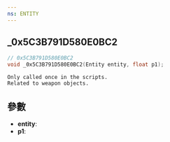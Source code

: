 ```yaml
---
ns: ENTITY
---
```

## _0x5C3B791D580E0BC2

```c
// 0x5C3B791D580E0BC2
void _0x5C3B791D580E0BC2(Entity entity, float p1);
```

```
Only called once in the scripts.  
Related to weapon objects.  
```

## 參數
* **entity**: 
* **p1**: 

